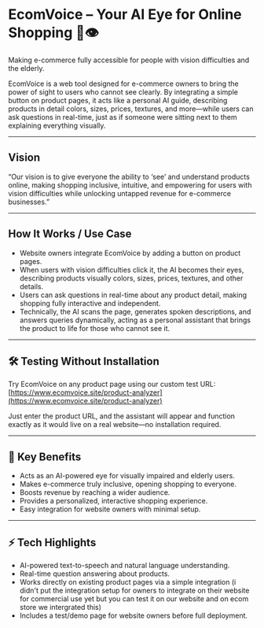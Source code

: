 # EcomVoice – Your AI Eye for Online Shopping 🛒👁

Making e-commerce fully accessible for people with vision difficulties and the elderly.

EcomVoice is a web tool designed for e-commerce owners to bring the power of sight to users who cannot see clearly. By integrating a simple button on product pages, it acts like a personal AI guide, describing products in detail colors, sizes, prices, textures, and more—while users can ask questions in real-time, just as if someone were sitting next to them explaining everything visually.

---

##  Vision

“Our vision is to give everyone the ability to ‘see’ and understand products online, making shopping inclusive, intuitive, and empowering for users with vision difficulties while unlocking untapped revenue for e-commerce businesses.”

---

##  How It Works / Use Case

* Website owners integrate EcomVoice by adding a button on product pages.
* When users with vision difficulties click it, the AI becomes their eyes, describing products visually colors, sizes, prices, textures, and other details.
* Users can ask questions in real-time about any product detail, making shopping fully interactive and independent.
* Technically, the AI scans the page, generates spoken descriptions, and answers queries dynamically, acting as a personal assistant that brings the product to life for those who cannot see it.

---

## 🛠 Testing Without Installation

Try EcomVoice on any product page using our custom test URL:
[https://www.ecomvoice.site/product-analyzer](https://www.ecomvoice.site/product-analyzer)

Just enter the product URL, and the assistant will appear and function exactly as it would live on a real website—no installation required.

---

## 🎯 Key Benefits

* Acts as an AI-powered eye for visually impaired and elderly users.
* Makes e-commerce truly inclusive, opening shopping to everyone.
* Boosts revenue by reaching a wider audience.
* Provides a personalized, interactive shopping experience.
* Easy integration for website owners with minimal setup.

---

## ⚡️ Tech Highlights

* AI-powered text-to-speech and natural language understanding.
* Real-time question answering about products.
* Works directly on existing product pages via a simple integration (i didn't put the integration setup for owners to integrate on their website for commercial use yet but you can test it on our website and on ecom store we intergrated this) 
* Includes a test/demo page for website owners before full deployment.
